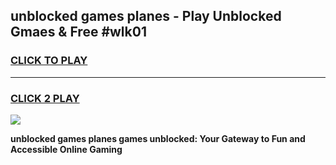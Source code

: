
## unblocked games planes - Play Unblocked Gmaes & Free #wlk01
<h3>
<a href="https://news.freeplayer.one?title=unblocked_games_planes&ref=03M">CLICK TO PLAY</a></h3>
<hr>

<h3>
<a href="https://news.freeplayer.one?title=unblocked_games_planes&ref=03M">CLICK 2 PLAY</a>
  
</h3>

<a href="https://news.freeplayer.one?title=unblocked_games_planes&ref=03M"><img src="https://clearcache.store/games.png"></a>


**unblocked games planes games unblocked: Your Gateway to Fun and Accessible Online Gaming**
